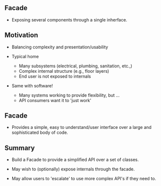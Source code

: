 ## Facade
- Exposing several components through a single inherface.

## Motivation
- Balancing complexity and presentation/usability

- Typical home
    - Many subsystems (electrical, plumbing, sanitation, etc.,)
    - Complex internal structure (e.g., floor layers)
    - End user is not exposed to internals

- Same with software!
    - Many systems working to provide flexibility, but ...
    - API consumers want it to 'just work'

## Facade
- Provides a simple, easy to understand/user interface over a large
  and sophisticated body of code.

## Summary
- Build a Facade to provide a simplified API over a set of classes.

- May wish to (optionally) expose internals through the facade.

- May allow users to 'escalate' to use more complex API's if they need to.
